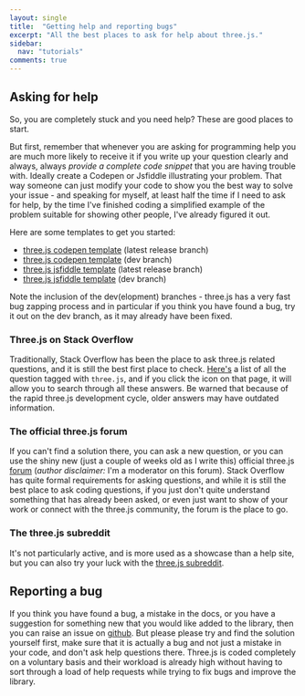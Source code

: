 ```yaml
---
layout: single
title:  "Getting help and reporting bugs"
excerpt: "All the best places to ask for help about three.js."
sidebar:
  nav: "tutorials"
comments: true
---
```


## Asking for help
So, you are completely stuck and you need help? These are good places to start.

But first, remember that whenever you are asking for programming help you are much more likely to receive it if you write up your question clearly and always, always *provide a complete code snippet* that you are having trouble with. Ideally create a  Codepen or Jsfiddle illustrating your problem. That way someone can just modify your code to show you the best way to solve your issue - and speaking for myself, at least half the time if I need to ask for help, by the time I've finished coding a simplified example of the problem suitable for showing other people, I've already figured it out. 

Here are some templates to get you started:

* [three.js codepen template](https://codepen.io/looeee/pen/PpEyJv) (latest release branch)
* [three.js codepen template](https://codepen.io/looeee/pen/OpzBxe) (dev branch)
* [three.js jsfiddle template](https://jsfiddle.net/akmcv7Lh/) (latest release branch)
* [three.js jsfiddle template](https://jsfiddle.net/hw9rcLL8/) (dev branch)

Note the inclusion of the dev(elopment) branches - three.js has a very fast bug zapping process and in particular if you think you have found a bug, try it out on the dev branch, as it may already have been fixed. 


### Three.js on Stack Overflow
Traditionally, Stack Overflow has been the place to ask three.js related questions, and it is still the best first place to check. [Here's](https://stackoverflow.com/questions/tagged/three.js?sort=votes) a list of all the question tagged with `three.js`, and if you click the <span class="fa fa-fw fa-search"></span> icon on that page, it will allow you to search through all these answers. Be warned that because of the rapid three.js development cycle, older answers may have outdated information. 

### The official three.js forum
If you can't find a solution there, you can ask a new question, or you can use the shiny new (just a couple of weeks old as I write this) official three.js [forum](https://discourse.threejs.org/) (*author disclaimer:* I'm a moderator on this forum). Stack Overflow has quite formal requirements for asking questions, and while it is still the best place to ask coding questions, if you just don't quite understand something that has already been asked, or even just want to show of your work or connect with the three.js community, the forum is the place to go. 

### The three.js subreddit
It's not particularly active, and is more used as a showcase than a help site, but you can also try your luck with the [three.js subreddit](https://www.reddit.com/r/threejs/).

## Reporting a bug 
If you think you have found a bug, a mistake in the docs, or you have a suggestion for something new that you would like added to the library, then you can raise an issue on [github](https://github.com/mrdoob/three.js/issues). 
But please please try and find the solution yourself first, make sure that it is actually a bug and not just a mistake in your code, and don't ask help questions there. Three.js is coded completely on a voluntary basis and their workload is already high without having to sort through a load of help requests while trying to fix bugs and improve the library. 